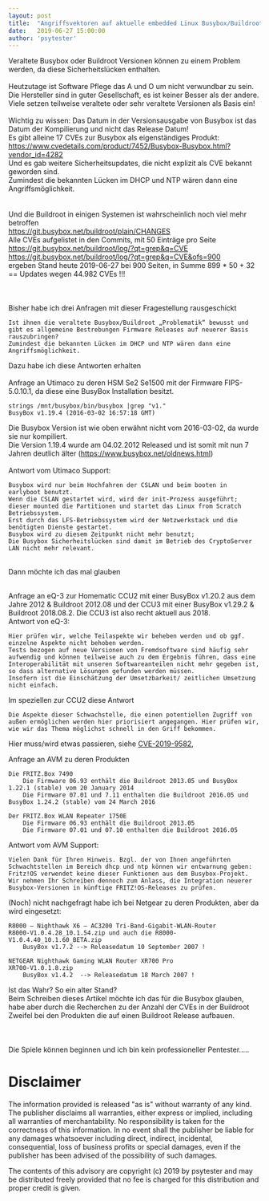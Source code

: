 ```yaml
---
layout: post
title:  "Angriffsvektoren auf aktuelle embedded Linux Busybox/Buildroot Systeme (IoT/Router/Smart Home) wegen Sicherheitslücken in veralteter Softwarebasis"
date:   2019-06-27 15:00:00
author: 'psytester'
---
```


Veraltete Busybox oder Buildroot Versionen können zu einem Problem werden, da diese Sicherheitslücken enthalten.<br>
<br>
Heutzutage ist Software Pflege das A und O um nicht verwundbar zu sein.<br>
Die Hersteller sind in guter Gesellschaft, es ist keiner Besser als der andere. Viele setzen teilweise veraltete oder sehr veraltete Versionen als Basis ein!<br>
<br>
Wichtig zu wissen: Das Datum in der Versionsausgabe von Busybox ist das Datum der Kompilierung und nicht das Release Datum!<br>
Es gibt alleine 17 CVEs zur Busybox als eigenständiges Produkt:<br>
https://www.cvedetails.com/product/7452/Busybox-Busybox.html?vendor_id=4282 <br>
Und es gab weitere Sicherheitsupdates, die nicht explizit als CVE bekannt geworden sind.<br>
Zumindest die bekannten Lücken im DHCP und NTP wären dann eine Angriffsmöglichkeit.<br>
<br>
<br>
Und die Buildroot in einigen Systemen ist wahrscheinlich noch viel mehr betroffen<br>
https://git.busybox.net/buildroot/plain/CHANGES <br>
Alle CVEs aufgelistet in den Commits, mit 50 Einträge pro Seite<br>
https://git.busybox.net/buildroot/log/?qt=grep&q=CVE <br>
https://git.busybox.net/buildroot/log/?qt=grep&q=CVE&ofs=900 <br>
ergeben Stand heute 2019-06-27 bei 900 Seiten, in Summe 899 * 50 + 32 == Updates wegen 44.982 CVEs !!!<br>
<br>
<br>
<br>
Bisher habe ich drei Anfragen mit dieser Fragestellung rausgeschickt
```
Ist ihnen die veraltete Busybox/Buildroot „Problematik“ bewusst und gibt es allgemeine Bestrebungen Firmware Releases auf neuerer Basis rauszubringen?
Zumindest die bekannten Lücken im DHCP und NTP wären dann eine Angriffsmöglichkeit.
```

Dazu habe ich diese Antworten erhalten<br>
<br>
Anfrage an Utimaco zu deren HSM Se2 Se1500 mit der Firmware FIPS-5.0.10.1, da diese eine BusyBox Installation besitzt.
```
strings /mnt/busybox/bin/busybox |grep "v1."
BusyBox v1.19.4 (2016-03-02 16:57:18 GMT)
```
Die Busybox Version ist wie oben erwähnt nicht vom 2016-03-02, da wurde sie nur kompiliert.<br>
Die Version 1.19.4 wurde am 04.02.2012 Released und ist somit mit nun 7 Jahren deutlich älter (https://www.busybox.net/oldnews.html)<br>
<br>
Antwort vom Utimaco Support:<br>
```
Busybox wird nur beim Hochfahren der CSLAN und beim booten in earlyboot benutzt.
Wenn die CSLAN gestartet wird, wird der init-Prozess ausgeführt; dieser mounted die Partitionen und startet das Linux from Scratch Betriebssystem.
Erst durch das LFS-Betriebssystem wird der Netzwerkstack und die benötigten Dienste gestartet.
Busybox wird zu diesem Zeitpunkt nicht mehr benutzt;
Die Busybox Sicherheitslücken sind damit im Betrieb des CryptoServer LAN nicht mehr relevant.
```
<br>
Dann möchte ich das mal glauben
<br>
<br>

Anfrage an eQ-3 zur Homematic CCU2 mit einer BusyBox v1.20.2 aus dem Jahre 2012 & Buildroot 2012.08 und der CCU3 mit einer BusyBox v1.29.2 & Buildroot 2018.08.2. Die CCU3 ist also recht aktuell aus 2018.<br>
Antwort von eQ-3:<br>
```
Hier prüfen wir, welche Teilaspekte wir beheben werden und ob ggf. einzelne Aspekte nicht behoben werden.
Tests bezogen auf neue Versionen von Fremdsoftware sind häufig sehr aufwendig und können teilweise auch zu dem Ergebnis führen, dass eine Interoperabilität mit unseren Softwareanteilen nicht mehr gegeben ist, so dass alternative Lösungen gefunden werden müssen.
Insofern ist die Einschätzung der Umsetzbarkeit/ zeitlichen Umsetzung nicht einfach.
```

Im speziellen zur CCU2 diese Antwort
```
Die Aspekte dieser Schwachstelle, die einen potentiellen Zugriff von außen ermöglichen werden hier priorisiert angegangen. Hier prüfen wir, wie wir das Thema möglichst schnell in den Griff bekommen.
```
Hier muss/wird etwas passieren, siehe [CVE-2019-9582](https://psytester.github.io/CVE-2019-9582/), 

Anfrage an AVM zu deren Produkten
```
Die FRITZ.Box 7490
    Die Firmware 06.93 enthält die Buildroot 2013.05 und BusyBox 1.22.1 (stable) vom 20 January 2014
    Die Firmware 07.01 und 7.11 enthalten die Buildroot 2016.05 und BusyBox 1.24.2 (stable) vom 24 March 2016

Der FRITZ.Box WLAN Repeater 1750E
    Die Firmware 06.93 enthält die Buildroot 2013.05
    Die Firmware 07.01 und 07.10 enthalten die Buildroot 2016.05
```

Antwort vom AVM Support:
```
Vielen Dank für Ihren Hinweis. Bzgl. der von Ihnen angeführten Schwachtstellen im Bereich dhcp und ntp können wir entwarnung geben: Fritz!OS verwendet keine dieser Funktionen aus dem Busybox-Projekt.
Wir nehmen Ihr Schreiben dennoch zum Anlass, die Integration neuerer Busybox-Versionen in künftige FRITZ!OS-Releases zu prüfen.
```

(Noch) nicht nachgefragt habe ich bei Netgear zu deren Produkten, aber da wird eingesetzt:
```
R8000 – Nighthawk X6 – AC3200 Tri-Band-Gigabit-WLAN-Router
R8000-V1.0.4.28_10.1.54.zip und auch die R8000-V1.0.4.40_10.1.60_BETA.zip
	BusyBox v1.7.2 --> Releasedatum 10 September 2007 !

NETGEAR Nighthawk Gaming WLAN Router XR700 Pro
XR700-V1.0.1.8.zip
	BusyBox v1.4.2  --> Releasedatum 18 March 2007 !
```
Ist das Wahr? So ein alter Stand?
<br>
Beim Schreiben dieses Artikel möchte ich das für die Busybox glauben, habe aber durch die Recherchen zu der Anzahl der CVEs in der Buildroot Zweifel bei den Produkten die auf einen Buildroot Release aufbauen.<br>
<br>
<br>
<br>
Die Spiele können beginnen und ich bin kein professioneller Pentester.....

# Disclaimer

The information provided is released "as is" without warranty of any kind. The publisher disclaims all warranties, either express or implied, including all warranties of merchantability. No responsibility is taken for the correctness of this information.
In no event shall the publisher be liable for any damages whatsoever including direct, indirect, incidental, consequential, loss of business profits or special damages, even if the publisher has been advised of the possibility of such damages.

The contents of this advisory are copyright (c) 2019 by psytester and may be distributed freely provided that no fee is charged for this distribution and proper credit is given.
